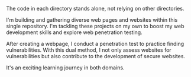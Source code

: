 The code in each directory stands alone, not relying on other directories. 

I'm building and gathering diverse web pages and websites within this single repository. I'm tackling these projects on my own to boost my web development skills and explore web penetration testing. 

After creating a webpage, I conduct a penetration test to practice finding vulnerabilities. With this dual method, I not only assess websites for vulnerabilities but also contribute to the development of secure websites.

It's an exciting learning journey in both domains.
